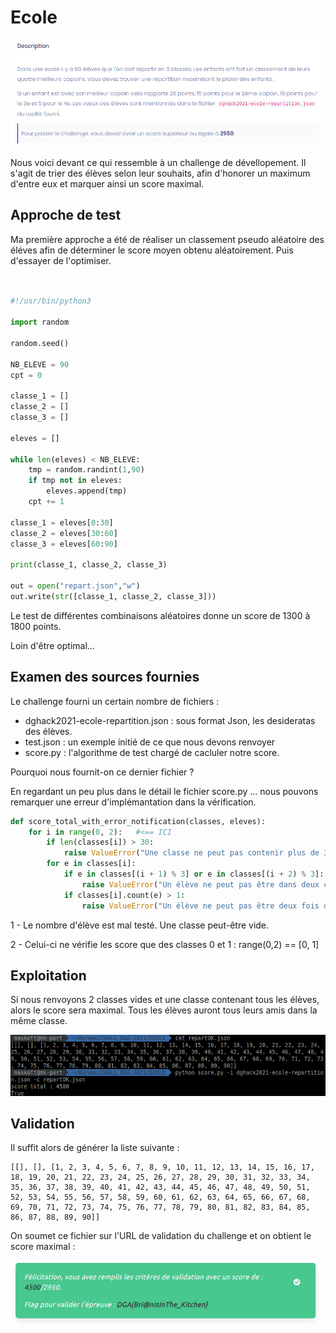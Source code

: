 # Ecole




![Consignes](images/consignes.png)


Nous voici devant ce qui ressemble à un challenge de dévellopement. Il s'agit de trier des élèves selon leur souhaits, afin d'honorer un maximum d'entre eux et marquer ainsi un score maximal.

## Approche de test

Ma première approche a été de réaliser un classement pseudo aléatoire des éléves afin de déterminer le score moyen obtenu aléatoirement. Puis d'essayer de l'optimiser.

```python


#!/usr/bin/python3

import random

random.seed()

NB_ELEVE = 90
cpt = 0

classe_1 = []
classe_2 = []
classe_3 = []

eleves = []

while len(eleves) < NB_ELEVE:
	tmp = random.randint(1,90)
	if tmp not in eleves:
		eleves.append(tmp)
	cpt += 1

classe_1 = eleves[0:30]
classe_2 = eleves[30:60]
classe_3 = eleves[60:90]

print(classe_1, classe_2, classe_3)

out = open("repart.json","w")
out.write(str([classe_1, classe_2, classe_3]))

```

Le test de différentes combinaisons aléatoires donne un score de 1300 à 1800 points.

Loin d'être optimal...


## Examen des sources fournies

Le challenge fourni un certain nombre de fichiers :

- dghack2021-ecole-repartition.json : sous format Json, les desideratas des élèves.
- test.json : un exemple initié de ce que nous devons renvoyer
- score.py : l'algorithme de test chargé de cacluler notre score.

Pourquoi nous fournit-on ce dernier fichier ?

En regardant un peu plus dans le détail le fichier score.py ... nous pouvons remarquer une erreur d'implémantation dans la vérification.

```python
def score_total_with_error_notification(classes, eleves):
    for i in range(0, 2):   #<== ICI
        if len(classes[i]) > 30:
            raise ValueError("Une classe ne peut pas contenir plus de 30 élèves.")
        for e in classes[i]:
            if e in classes[(i + 1) % 3] or e in classes[(i + 2) % 3]:
                raise ValueError("Un élève ne peut pas être dans deux classes.")
            if classes[i].count(e) > 1:
                raise ValueError("Un élève ne peut pas être deux fois dans une classe.")
```

1 - Le nombre d'élève est mal testé. Une classe peut-être vide.

2 - Celui-ci ne vérifie les score que des classes 0 et 1 : range(0,2) == [0, 1]

## Exploitation

Si nous renvoyons 2 classes vides et une classe contenant tous les élèves, alors le score sera maximal. Tous les élèves auront tous leurs amis dans la même classe.

![Valid](images/valid.png)

## Validation

Il suffit alors de générer la liste suivante :

```
[[], [], [1, 2, 3, 4, 5, 6, 7, 8, 9, 10, 11, 12, 13, 14, 15, 16, 17, 18, 19, 20, 21, 22, 23, 24, 25, 26, 27, 28, 29, 30, 31, 32, 33, 34, 35, 36, 37, 38, 39, 40, 41, 42, 43, 44, 45, 46, 47, 48, 49, 50, 51, 52, 53, 54, 55, 56, 57, 58, 59, 60, 61, 62, 63, 64, 65, 66, 67, 68, 69, 70, 71, 72, 73, 74, 75, 76, 77, 78, 79, 80, 81, 82, 83, 84, 85, 86, 87, 88, 89, 90]]
```

On soumet ce fichier sur l'URL de validation du challenge et on obtient le score maximal :

![Score](images/score.png)
